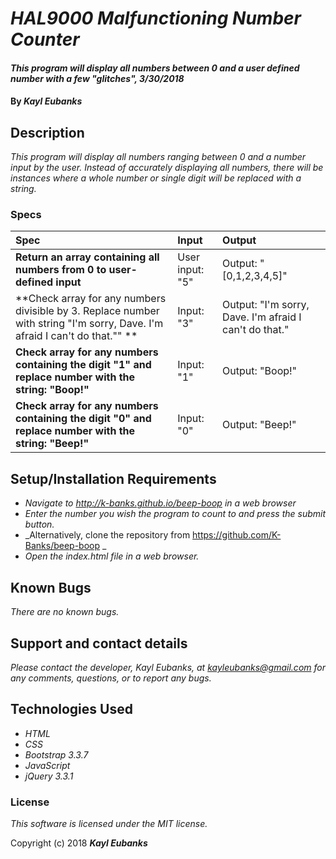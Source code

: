 # _HAL9000 Malfunctioning Number Counter_

#### _This program will display all numbers between 0 and a user defined number with a few "glitches", 3/30/2018_

#### By _**Kayl Eubanks**_

## Description

_This program will display all numbers ranging between 0 and a number input by the user. Instead of accurately displaying all numbers, there will be instances where a whole number or single digit will be replaced with a string._

### Specs
| Spec | Input | Output |
| :-------------     | :------------- | :------------- |
| **Return an array containing all numbers from 0 to user-defined input** | User input: "5" | Output: "[0,1,2,3,4,5]" |
| **Check array for any numbers divisible by 3. Replace number with string "I'm sorry, Dave. I'm afraid I can't do that."" ** | Input: "3" | Output: "I'm sorry, Dave. I'm afraid I can't do that." |
| **Check array for any numbers containing the digit "1" and replace number with the string: "Boop!"** | Input: "1" | Output: "Boop!" |
| **Check array for any numbers containing the digit "0" and replace number with the string: "Beep!"** | Input: "0" | Output: "Beep!" |


## Setup/Installation Requirements

* _Navigate to http://k-banks.github.io/beep-boop in a web browser_
* _Enter the number you wish the program to count to and press the submit button._
* _Alternatively, clone the repository from https://github.com/K-Banks/beep-boop _
* _Open the index.html file in a web browser._

## Known Bugs

_There are no known bugs._

## Support and contact details

_Please contact the developer, Kayl Eubanks, at kayleubanks@gmail.com for any comments, questions, or to report any bugs._

## Technologies Used

* _HTML_
* _CSS_
* _Bootstrap 3.3.7_
* _JavaScript_
* _jQuery 3.3.1_

### License

*This software is licensed under the MIT license.*

Copyright (c) 2018 **_Kayl Eubanks_**
